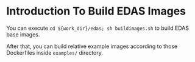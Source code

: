 # Introduction To Build EDAS Images

You can execute `cd ${work_dir}/edas; sh buildimages.sh` to build EDAS base images.

After that, you can build relative example images according to those Dockerfiles
inside `examples/` directory.

